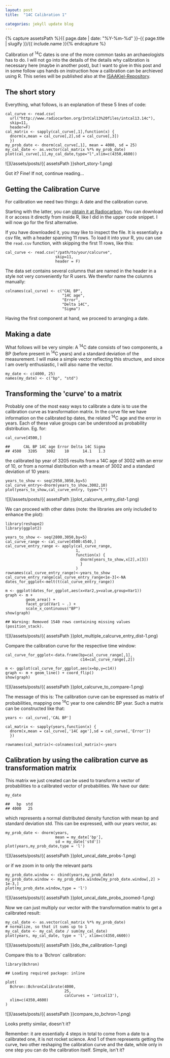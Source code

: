```yaml
---
layout: post
title:  "14C Calibration 1"

categories: jekyll update blog
---
```


{% capture assetsPath %}{{ page.date | date: "%Y-%m-%d" }}-{{ page.title | slugify }}/{{ include.name }}{% endcapture %}
 
Calibration of <sup>14</sup>C dates is one of the more common tasks an
archaeologists has to do. I will not go into the details of the details
why calibration is necessary here (maybe in another post), but I want to
give in this post and in some follow ups hands on instruction how a
calibration can be archieved using R. This series will be published also
at the [ISAAKiel-Repository](https://www.github.com/ISAAKiel).

The short story
---------------

Everything, what follows, is an explanation of these 5 lines of code:

    cal_curve <- read.csv(
      url("http://www.radiocarbon.org/IntCal13%20files/intcal13.14c"),
      skip=11, 
      header=F)
    cal_matrix <- sapply(cal_curve[,1],function(x) {
      dnorm(x,mean = cal_curve[,2],sd = cal_curve[,3])
      })
    my_prob_date <- dnorm(cal_curve[,1], mean = 4000, sd = 25)
    my_cal_date <- as.vector(cal_matrix %*% my_prob_date)
    plot(cal_curve[,1],my_cal_date,type="l",xlim=c(4350,4600))

![](/assets/posts/{{ assetsPath }}short_story-1.png)

Got it? Fine! If not, continue reading...

Getting the Calibration Curve
-----------------------------

For calibration we need two things: A date and the calibration curve.

Starting with the latter, you can [obtain it at Radiocarbon](). You can
download it or access it directly from inside R, like I did in the upper
code snippet. I will now go for the first alternative.

If you have downloaded it, you may like to inspect the file. It is
essentially a csv file, with a header spanning 11 rows. To load it into
your R, you can use the `read.csv` function, with skipping the first 11
rows, like this:

    cal_curve <- read.csv("/path/to/your/calcurve",
                          skip=11,
                          header = F)

The data set contains several columns that are named in the header in a
style not very conveniently for R users. We therefor name the columns
manually:

    colnames(cal_curve) <- c("CAL BP", 
                             "14C age",
                             "Error",
                             "Delta 14C",
                             "Sigma")

Having the first component at hand, we proceed to arranging a date.

Making a date
-------------

What follows will be very simple: A <sup>14</sup>C date consists of two
components, a BP (before present in <sup>14</sup>C years) and a standard
deviation of the measurement. I will make a simple vector reflecting
this structure, and since I am overly enthusiastic, I will also name the
vector.

    my_date <- c(4000, 25)
    names(my_date) <- c("bp", "std")

Transforming the 'curve' to a matrix
------------------------------------

Probably one of the most easy ways to calibrate a date is to use the
calibration curve as transformation matrix. In the curve file we have
information on the calibrated bp dates, the related <sup>14</sup>C age and the
error in years. Each of these value groups can be understood as
probability distribution. Eg. for:

    cal_curve[4500,]

    ##      CAL BP 14C age Error Delta 14C Sigma
    ## 4500   3205    3002    10      14.1   1.3

the calibrated bp year of 3205 results from a 14C age of 3002 with an
error of 10, or from a normal distribution with a mean of 3002 and a
standard deviation of 10 years:

    years_to_show <- seq(2950,3050,by=5)
    cal_curve_entry<-dnorm(years_to_show,3002,10)
    plot(years_to_show,cal_curve_entry, type="l")

![](/assets/posts/{{ assetsPath }}plot_calcurve_entry_dist-1.png)

We can proceed with other dates (note: the libraries are only included to enhance the plot):

    library(reshape2)
    library(ggplot2)

    years_to_show <- seq(2800,3050,by=5)
    cal_curve_range <- cal_curve[4500:4540,]
    cal_curve_entry_range <- apply(cal_curve_range,
                                   1,
                                   function(x) {
                                     dnorm(years_to_show,x[2],x[3])
                                     }
                                   )
    rownames(cal_curve_entry_range)<-years_to_show
    cal_curve_entry_range[cal_curve_entry_range<1e-3]<-NA
    dates_for_ggplot<-melt(t(cal_curve_entry_range))

    m <- ggplot(dates_for_ggplot,aes(x=Var2,y=value,group=Var1))
    graph <- m + 
             geom_area() + 
             facet_grid(Var1 ~ .) + 
             scale_x_continuous("BP")
    show(graph)

    ## Warning: Removed 1540 rows containing missing values (position_stack).

![](/assets/posts/{{ assetsPath }}plot_multiple_calcurve_entry_dist-1.png)

Compare the calibration curve for the respective time window:

    cal_curve_for_ggplot<-data.frame(bp=cal_curve_range[,1],
                                     c14=cal_curve_range[,2])

    m <- ggplot(cal_curve_for_ggplot,aes(x=bp,y=c14))
    graph <- m + geom_line() + coord_flip()
    show(graph)

![](/assets/posts/{{ assetsPath }}plot_calcurve_to_compare-1.png)

The message of this is: The calibration curve can be expressed as matrix
of probabilities, mapping one <sup>14</sup>C year to one calendric BP year. Such
a matrix can be constructed like that:

    years <- cal_curve[,'CAL BP']

    cal_matrix <- sapply(years,function(x) {
      dnorm(x,mean = cal_curve[,'14C age'],sd = cal_curve[,'Error'])
      })

    rownames(cal_matrix)<-colnames(cal_matrix)<-years

Calibration by using the calibration curve as transformation matrix
-------------------------------------------------------------------

This matrix we just created can be used to transform a vector of
probabilities to a calibrated vector of probabilities. We have our date:

    my_date

    ##   bp  std 
    ## 4000   25

which represents a normal distributed density function with mean bp and
standard deviation std. This can be expressed, with our years vector,
as:

    my_prob_date <- dnorm(years, 
                          mean = my_date['bp'], 
                          sd = my_date['std'])
    plot(years,my_prob_date,type = 'l')

![](/assets/posts/{{ assetsPath }}plot_uncal_date_probs-1.png)

or if we zoom in to only the relevant parts

    my_prob_date.window <- cbind(years,my_prob_date)
    my_prob_date.window <- my_prob_date.window[my_prob_date.window[,2] > 1e-3,]
    plot(my_prob_date.window,type = 'l')

![](/assets/posts/{{ assetsPath }}plot_uncal_date_probs_zoomed-1.png)

Now we can just multiply our vector with the transformation matrix to
get a calibrated result:

    my_cal_date <- as.vector(cal_matrix %*% my_prob_date)
    # normalize, so that it sums up to 1
    my_cal_date <- my_cal_date / sum(my_cal_date)
    plot(years, my_cal_date, type = 'l', xlim=c(4350,4600))

![](/assets/posts/{{ assetsPath }}do_the_calibration-1.png)

Compare this to a ´Bchron´ calibration:

    library(Bchron)

    ## Loading required package: inline

    plot(
      Bchron::BchronCalibrate(4000,
                              25,
                              calCurves = 'intcal13'),
      xlim=c(4350,4600)
    )

![](/assets/posts/{{ assetsPath }}compare_to_bchron-1.png)

Looks pretty similar, doesn't it?

Remember: it are essentially 4 steps in total to come from a date to a
calibrated one, it is not rocket science. And 1 of them represents
getting the curve, two other reshaping the calibration curve and the
date, while only in one step you can do the calibration itself. Simple,
isn't it?
